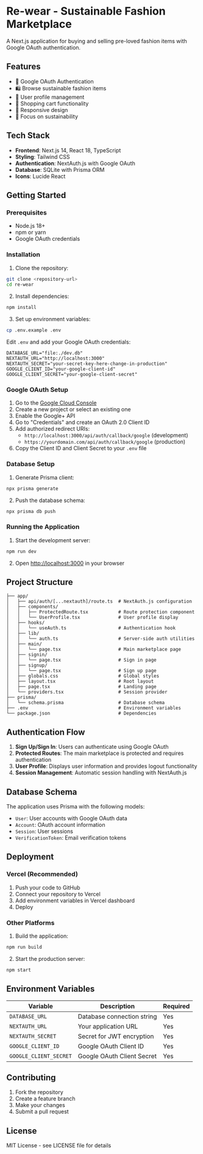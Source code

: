# Re-wear - Sustainable Fashion Marketplace

A Next.js application for buying and selling pre-loved fashion items with Google OAuth authentication.

## Features

- 🔐 Google OAuth Authentication
- 🛍️ Browse sustainable fashion items
- 👤 User profile management
- 🛒 Shopping cart functionality
- 📱 Responsive design
- 🌱 Focus on sustainability

## Tech Stack

- **Frontend**: Next.js 14, React 18, TypeScript
- **Styling**: Tailwind CSS
- **Authentication**: NextAuth.js with Google OAuth
- **Database**: SQLite with Prisma ORM
- **Icons**: Lucide React

## Getting Started

### Prerequisites

- Node.js 18+ 
- npm or yarn
- Google OAuth credentials

### Installation

1. Clone the repository:
```bash
git clone <repository-url>
cd re-wear
```

2. Install dependencies:
```bash
npm install
```

3. Set up environment variables:
```bash
cp .env.example .env
```

Edit `.env` and add your Google OAuth credentials:
```env
DATABASE_URL="file:./dev.db"
NEXTAUTH_URL="http://localhost:3000"
NEXTAUTH_SECRET="your-secret-key-here-change-in-production"
GOOGLE_CLIENT_ID="your-google-client-id"
GOOGLE_CLIENT_SECRET="your-google-client-secret"
```

### Google OAuth Setup

1. Go to the [Google Cloud Console](https://console.cloud.google.com/)
2. Create a new project or select an existing one
3. Enable the Google+ API
4. Go to "Credentials" and create an OAuth 2.0 Client ID
5. Add authorized redirect URIs:
   - `http://localhost:3000/api/auth/callback/google` (development)
   - `https://yourdomain.com/api/auth/callback/google` (production)
6. Copy the Client ID and Client Secret to your `.env` file

### Database Setup

1. Generate Prisma client:
```bash
npx prisma generate
```

2. Push the database schema:
```bash
npx prisma db push
```

### Running the Application

1. Start the development server:
```bash
npm run dev
```

2. Open [http://localhost:3000](http://localhost:3000) in your browser

## Project Structure

```
├── app/
│   ├── api/auth/[...nextauth]/route.ts  # NextAuth.js configuration
│   ├── components/
│   │   ├── ProtectedRoute.tsx           # Route protection component
│   │   └── UserProfile.tsx              # User profile display
│   ├── hooks/
│   │   └── useAuth.ts                   # Authentication hook
│   ├── lib/
│   │   └── auth.ts                      # Server-side auth utilities
│   ├── main/
│   │   └── page.tsx                     # Main marketplace page
│   ├── signin/
│   │   └── page.tsx                     # Sign in page
│   ├── signup/
│   │   └── page.tsx                     # Sign up page
│   ├── globals.css                      # Global styles
│   ├── layout.tsx                       # Root layout
│   ├── page.tsx                         # Landing page
│   └── providers.tsx                    # Session provider
├── prisma/
│   └── schema.prisma                    # Database schema
├── .env                                 # Environment variables
└── package.json                         # Dependencies
```

## Authentication Flow

1. **Sign Up/Sign In**: Users can authenticate using Google OAuth
2. **Protected Routes**: The main marketplace is protected and requires authentication
3. **User Profile**: Displays user information and provides logout functionality
4. **Session Management**: Automatic session handling with NextAuth.js

## Database Schema

The application uses Prisma with the following models:
- `User`: User accounts with Google OAuth data
- `Account`: OAuth account information
- `Session`: User sessions
- `VerificationToken`: Email verification tokens

## Deployment

### Vercel (Recommended)

1. Push your code to GitHub
2. Connect your repository to Vercel
3. Add environment variables in Vercel dashboard
4. Deploy

### Other Platforms

1. Build the application:
```bash
npm run build
```

2. Start the production server:
```bash
npm start
```

## Environment Variables

| Variable | Description | Required |
|----------|-------------|----------|
| `DATABASE_URL` | Database connection string | Yes |
| `NEXTAUTH_URL` | Your application URL | Yes |
| `NEXTAUTH_SECRET` | Secret for JWT encryption | Yes |
| `GOOGLE_CLIENT_ID` | Google OAuth Client ID | Yes |
| `GOOGLE_CLIENT_SECRET` | Google OAuth Client Secret | Yes |

## Contributing

1. Fork the repository
2. Create a feature branch
3. Make your changes
4. Submit a pull request

## License

MIT License - see LICENSE file for details
